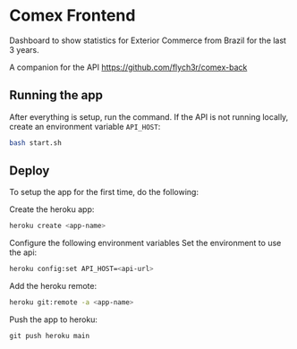 # Comex Frontend

Dashboard to show statistics for Exterior Commerce from Brazil for the last 3 years.

A companion for the API <https://github.com/flych3r/comex-back>

## Running the app

After everything is setup, run the command. If the API is not running locally, create an environment variable `API_HOST`:
```bash
bash start.sh
```

## Deploy
To setup the app for the first time, do the following:

Create the heroku app:
```bash
heroku create <app-name>
```
Configure the following environment variables
Set the environment to use the api:
```bash
heroku config:set API_HOST=<api-url>
```
Add the heroku remote:
```bash
heroku git:remote -a <app-name>
```
Push the app to heroku:
```
git push heroku main
```
